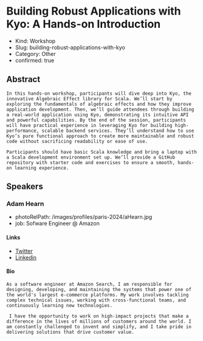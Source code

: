 # Building Robust Applications with Kyo: A Hands-on Introduction

- Kind: Workshop
- Slug: building-robust-applications-with-kyo
- Category: Other
- confirmed: true

## Abstract

```
In this hands-on workshop, participants will dive deep into Kyo, the innovative Algebraic Effect library for Scala. We’ll start by exploring the fundamentals of algebraic effects and how they improve application development. Then, we’ll guide attendees through building a real-world application using Kyo, demonstrating its intuitive API and powerful capabilities. By the end of the session, participants will have practical experience in leveraging Kyo for building high-performance, scalable backend services. They’ll understand how to use Kyo’s pure functional approach to create more maintainable and robust code without sacrificing readability or ease of use.

Participants should have basic Scala knowledge and bring a laptop with a Scala development environment set up. We’ll provide a GitHub repository with starter code and exercises to ensure a smooth, hands-on learning experience.
```

## Speakers

### Adam Hearn

- photoRelPath: /images/profiles/paris-2024/aHearn.jpg
- job: Sofware Engineer @ Amazon

#### Links

- [Twitter](http://twitter.com/adamhearn_)
- [Linkedin](https://www.linkedin.com/in/adam-hearn/)

#### Bio

```
As a software engineer at Amazon Search, I am responsible for designing, developing, and maintaining the systems that power one of the world's largest e-commerce platforms. My work involves tackling complex technical issues, working with cross-functional teams, and continuously learning new technologies.

 I have the opportunity to work on high-impact projects that make a difference in the lives of millions of customers around the world. I am constantly challenged to invent and simplify, and I take pride in delivering solutions that drive customer value.
```
